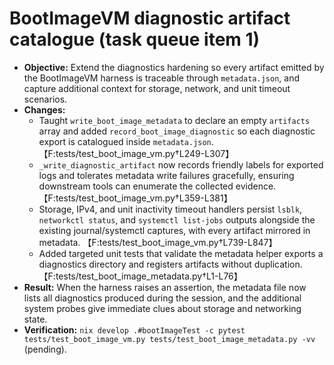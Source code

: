 # BootImageVM diagnostic artifact catalogue (task queue item 1)

- **Objective:** Extend the diagnostics hardening so every artifact emitted by
  the BootImageVM harness is traceable through `metadata.json`, and capture
  additional context for storage, network, and unit timeout scenarios.
- **Changes:**
  - Taught `write_boot_image_metadata` to declare an empty `artifacts` array and
    added `record_boot_image_diagnostic` so each diagnostic export is catalogued
    inside `metadata.json`. 【F:tests/test_boot_image_vm.py†L249-L307】
  - `_write_diagnostic_artifact` now records friendly labels for exported logs
    and tolerates metadata write failures gracefully, ensuring downstream tools
    can enumerate the collected evidence. 【F:tests/test_boot_image_vm.py†L359-L381】
  - Storage, IPv4, and unit inactivity timeout handlers persist `lsblk`,
    `networkctl status`, and `systemctl list-jobs` outputs alongside the existing
    journal/systemctl captures, with every artifact mirrored in metadata.
    【F:tests/test_boot_image_vm.py†L739-L847】
  - Added targeted unit tests that validate the metadata helper exports a
    diagnostics directory and registers artifacts without duplication.
    【F:tests/test_boot_image_metadata.py†L1-L76】
- **Result:** When the harness raises an assertion, the metadata file now lists
  all diagnostics produced during the session, and the additional system probes
  give immediate clues about storage and networking state.
- **Verification:** `nix develop .#bootImageTest -c pytest tests/test_boot_image_vm.py tests/test_boot_image_metadata.py -vv`
  (pending).
